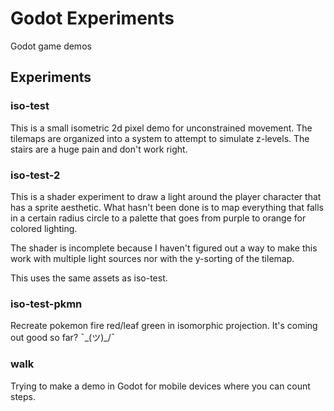# Godot Experiments
Godot game demos

## Experiments

### iso-test

This is a small isometric 2d pixel demo for unconstrained movement. The tilemaps are organized into a system to attempt to simulate z-levels. The stairs are a huge pain and don't work right.

### iso-test-2

This is a shader experiment to draw a light around the player character that has a sprite aesthetic. What hasn't been done is to map everything that falls in a certain radius circle to a palette that goes from purple to orange for colored lighting.

The shader is incomplete because I haven't figured out a way to make this work with multiple light sources nor with the y-sorting of the tilemap.

This uses the same assets as iso-test.

### iso-test-pkmn

Recreate pokemon fire red/leaf green in isomorphic projection. It's coming out good so far? ¯\_(ツ)_/¯

### walk

Trying to make a demo in Godot for mobile devices where you can count steps.
